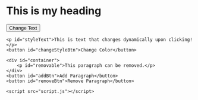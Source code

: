 <!DOCTYPE html>
<html lang="en">
<head>
    <meta charset="UTF-8">
    <meta name="viewport" content="width=device-width, initial-scale=1.0">
    <title>DOM Manipulation</title>
    <style>
        #container {
            margin-top: 20px;
            border: 1px;
            padding: 10px;
        }
    </style>
</head>
<body>
    <h1 id="heading">This is my heading</h1>
    <button id="changeTextBtn">Change Text</button>

    <p id="styleText">This is text that changes dynamically upon clicking!</p>
    <button id="changeStyleBtn">Change Color</button>

    <div id="container">
        <p id="removable">This paragraph can be removed.</p>
    </div>
    <button id="addBtn">Add Paragraph</button>
    <button id="removeBtn">Remove Paragraph</button>

    <script src="script.js"></script>   
</body>
</html>
